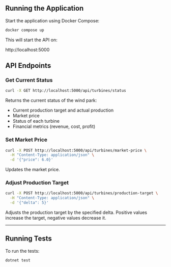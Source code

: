 ## Running the Application

Start the application using Docker Compose:

```bash
docker compose up
```

This will start the API on:

http://localhost:5000

## API Endpoints

### Get Current Status

```bash
curl -X GET http://localhost:5000/api/turbines/status
```

Returns the current status of the wind park:

- Current production target and actual production
- Market price
- Status of each turbine
- Financial metrics (revenue, cost, profit)

### Set Market Price

```bash
curl -X POST http://localhost:5000/api/turbines/market-price \
  -H "Content-Type: application/json" \
  -d '{"price": 6.0}'
```

Updates the market price.

### Adjust Production Target

```bash
curl -X POST http://localhost:5000/api/turbines/production-target \
  -H "Content-Type: application/json" \
  -d '{"delta": 5}'
```

Adjusts the production target by the specified delta. Positive values increase the target, negative values decrease it.

---

## Running Tests

To run the tests:

```bash
dotnet test

```
